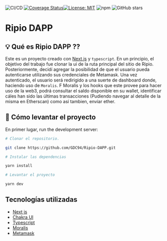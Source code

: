 

![CI/CD](https://github.com/beautifulinteractions/beautiful-react-hooks/workflows/CI/CD/badge.svg)
[![Coverage Status](https://coveralls.io/repos/github/beautifulinteractions/beautiful-react-hooks/badge.svg?branch=master)](https://coveralls.io/github/beautifulinteractions/beautiful-react-hooks?branch=master)[![License: MIT](https://img.shields.io/badge/License-MIT-yellow.svg)](https://opensource.org/licenses/MIT)
![npm](https://img.shields.io/npm/v/beautiful-react-hooks)
![GitHub stars](https://img.shields.io/github/stars/beautifulinteractions/beautiful-react-hooks?style=social)

# Ripio DAPP

## 💡 Qué es Ripio DAPP ⁇

Este es un proyecto creado con [Next.js](https://nextjs.org/) y  `typescript`. En un principio, el objetivo del trabajo fue clonar la ui de la ruta principal del sitio de Ripio. Posteriormente, decidí agregar la posibilidad de que el usuario pueda autenticarse utilizando sus credenciales de Metamask. Una vez autenticado, el usuario será redirigido a una suerte de dashboard donde, haciendo uso de `Moralis`. F Moralis y los hooks que este provee para hacer uso de la web3, podrá consultar el saldo disponible en su wallet, identificar cáles han sido las últimas transacciones (Pudiendo navegar al detalle de la misma en Etherscan) como así tambien, enviar ether.

## 🕺 Cómo levantar el proyecto

En primer lugar, run the development server:

```bash
# Clonar el repositorio.

git clone https://github.com/GDC94/Ripio-DAPP.git

# Instalar las dependencias

yarn install

# Levantar el proyecto

yarn dev

```

## Tecnologías utilizadas

* [Next js](https://nextjs.org)
* [Chakra UI](https://chakra-ui.com)
* [Typescript](https://www.typescriptlang.org)
* [Moralis](https://moralis.io)
* [Metamask](https://metamask.io)



